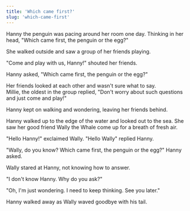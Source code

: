 ```yaml
---
title: 'Which came first?'
slug: 'which-came-first'
---
```


Hanny the penguin was pacing around her room one day.  Thinking in her head, "Which came first, the penguin or the egg?"

She walked outside and saw a group of her friends playing.  

"Come and play with us, Hanny!" shouted her friends.

Hanny asked, "Which came first, the penguin or the egg?"

Her friends looked at each other and wasn't sure what to say.  
Millie, the oldest in the group replied, "Don't worry about such questions and just come and play!"

Hanny kept on walking and wondering, leaving her friends behind.

Hanny walked up to the edge of the water and looked out to the sea.
She saw her good friend Wally the Whale come up for a breath of fresh air. 

"Hello Hanny!" exclaimed Wally.
"Hello Wally" replied Hanny.

"Wally, do you know? Which came first, the penguin or the egg?" Hanny asked.

Wally stared at Hanny, not knowing how to answer.  

"I don't know Hanny.  Why do you ask?"

"Oh, I'm just wondering. I need to keep thinking.  See you later."

Hanny walked away as Wally waved goodbye with his tail.




